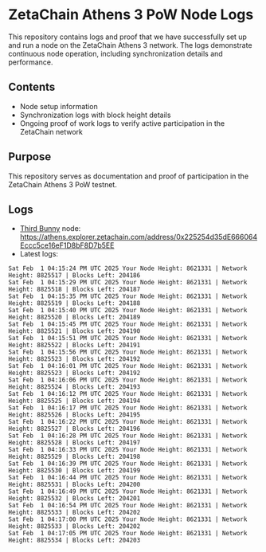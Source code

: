 # ZetaChain Athens 3 PoW Node Logs
This repository contains logs and proof that we have successfully set up and run a node on the ZetaChain Athens 3 network. The logs demonstrate continuous node operation, including synchronization details and performance.

## Contents
- Node setup information
- Synchronization logs with block height details
- Ongoing proof of work logs to verify active participation in the ZetaChain network

## Purpose
This repository serves as documentation and proof of participation in the ZetaChain Athens 3 PoW testnet.

## Logs

- [Third Bunny](https://thirdbunny.xyz/) node: https://athens.explorer.zetachain.com/address/0x225254d35dE666064Eccc5ce16eF1D8bF8D7b5EE
- Latest logs:
```
Sat Feb  1 04:15:24 PM UTC 2025 Your Node Height: 8621331 | Network Height: 8825517 | Blocks Left: 204186
Sat Feb  1 04:15:29 PM UTC 2025 Your Node Height: 8621331 | Network Height: 8825518 | Blocks Left: 204187
Sat Feb  1 04:15:35 PM UTC 2025 Your Node Height: 8621331 | Network Height: 8825519 | Blocks Left: 204188
Sat Feb  1 04:15:40 PM UTC 2025 Your Node Height: 8621331 | Network Height: 8825520 | Blocks Left: 204189
Sat Feb  1 04:15:45 PM UTC 2025 Your Node Height: 8621331 | Network Height: 8825521 | Blocks Left: 204190
Sat Feb  1 04:15:51 PM UTC 2025 Your Node Height: 8621331 | Network Height: 8825522 | Blocks Left: 204191
Sat Feb  1 04:15:56 PM UTC 2025 Your Node Height: 8621331 | Network Height: 8825523 | Blocks Left: 204192
Sat Feb  1 04:16:01 PM UTC 2025 Your Node Height: 8621331 | Network Height: 8825523 | Blocks Left: 204192
Sat Feb  1 04:16:06 PM UTC 2025 Your Node Height: 8621331 | Network Height: 8825524 | Blocks Left: 204193
Sat Feb  1 04:16:12 PM UTC 2025 Your Node Height: 8621331 | Network Height: 8825525 | Blocks Left: 204194
Sat Feb  1 04:16:17 PM UTC 2025 Your Node Height: 8621331 | Network Height: 8825526 | Blocks Left: 204195
Sat Feb  1 04:16:22 PM UTC 2025 Your Node Height: 8621331 | Network Height: 8825527 | Blocks Left: 204196
Sat Feb  1 04:16:28 PM UTC 2025 Your Node Height: 8621331 | Network Height: 8825528 | Blocks Left: 204197
Sat Feb  1 04:16:33 PM UTC 2025 Your Node Height: 8621331 | Network Height: 8825529 | Blocks Left: 204198
Sat Feb  1 04:16:39 PM UTC 2025 Your Node Height: 8621331 | Network Height: 8825530 | Blocks Left: 204199
Sat Feb  1 04:16:44 PM UTC 2025 Your Node Height: 8621331 | Network Height: 8825531 | Blocks Left: 204200
Sat Feb  1 04:16:49 PM UTC 2025 Your Node Height: 8621331 | Network Height: 8825532 | Blocks Left: 204201
Sat Feb  1 04:16:54 PM UTC 2025 Your Node Height: 8621331 | Network Height: 8825533 | Blocks Left: 204202
Sat Feb  1 04:17:00 PM UTC 2025 Your Node Height: 8621331 | Network Height: 8825533 | Blocks Left: 204202
Sat Feb  1 04:17:05 PM UTC 2025 Your Node Height: 8621331 | Network Height: 8825534 | Blocks Left: 204203
```
